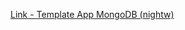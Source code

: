 [Link - Template App MongoDB (nightw)](https://github.com/nightw/mikoomi-zabbix-mongodb-monitoring)
